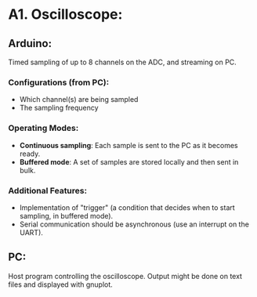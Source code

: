 # A1. Oscilloscope:

## Arduino: 
Timed sampling of up to 8 channels on the ADC, and streaming on PC.

### Configurations (from PC):
- Which channel(s) are being sampled
- The sampling frequency

### Operating Modes:
- **Continuous sampling**: Each sample is sent to the PC as it becomes ready.
- **Buffered mode**: A set of samples are stored locally and then sent in bulk.

### Additional Features:
- Implementation of "trigger" (a condition that decides when to start sampling, in buffered mode).
- Serial communication should be asynchronous (use an interrupt on the UART).

## PC: 
Host program controlling the oscilloscope. Output might be done on text files and displayed with gnuplot.